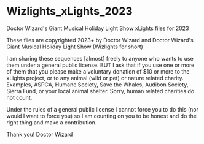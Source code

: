 # Wizlights_xLights_2023
Doctor Wizard's Giant Musical Holiday Light Show xLights files for 2023

These files are copyrighted 2023+ by Doctor Wizard and Doctor Wizard's Giant Musical Holiday Light 
Show (Wizlights for short)

I am sharing these sequences [almost] freely to anyone who wants to use them under a general public license.
BUT I ask that if you use one or more of them that you please make a voluntary donation of $10 or more to 
the xLights project, or to any animal (wild or pet) or nature related charity.
Examples, ASPCA, Humane Society, Save the Whales, Audibon Society, Sierra Fund, or your local animal shelter.
Sorry, human related charities do not count.

Under the rules of a general public license I cannot force you to do this (nor would I want to force you) so
I am counting on you to be honest and do the right thing and make a contribution.

Thank you!
Doctor Wizard
